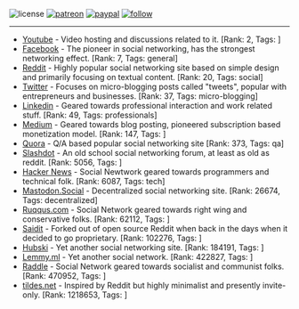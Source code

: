 ![license](https://img.shields.io/github/license/prahladyeri/siterank-stats.svg)
[![patreon](https://img.shields.io/badge/Patreon-brown.svg?logo=patreon)](https://www.patreon.com/prahladyeri)
[![paypal](https://img.shields.io/badge/PayPal-blue.svg?logo=paypal)](https://www.paypal.com/cgi-bin/webscr?cmd=_s-xclick&hosted_button_id=JM8FUXNFUK6EU)
[![follow](https://img.shields.io/twitter/follow/prahladyeri.svg?style=social)](https://twitter.com/prahladyeri)

---
- [Youtube](https://www.youtube.com/) - Video hosting and discussions related to it. [Rank: 2, Tags: ]
- [Facebook](https://www.facebook.com/) - The pioneer in social networking, has the strongest networking effect. [Rank: 7, Tags: general]
- [Reddit](https://www.reddit.com) - Highly popular social networking site based on simple design and primarily focusing on textual content. [Rank: 20, Tags: social]
- [Twitter](https://twitter.com/) - Focuses on micro-blogging posts called "tweets", popular with entrepreneurs and businesses. [Rank: 37, Tags: micro-blogging]
- [Linkedin](https://www.linkedin.com/) - Geared towards professional interaction and work related stuff. [Rank: 49, Tags: professionals]
- [Medium](https://medium.com/) - Geared towards blog posting, pioneered subscription based monetization model. [Rank: 147, Tags: ]
- [Quora](https://www.quora.com/) - Q/A based popular social networking site [Rank: 373, Tags: qa]
- [Slashdot](https://slashdot.org/) - An old school social networking forum, at least as old as reddit. [Rank: 5056, Tags: ]
- [Hacker News](https://news.ycombinator.com) - Social Newtwork geared towards programmers and technical folk. [Rank: 6087, Tags: tech]
- [Mastodon.Social](https://mastodon.social/) - Decentralized social networking site. [Rank: 26674, Tags: decentralized]
- [Ruqqus.com](https://ruqqus.com/) - Social Network geared towards right wing and conservative folks. [Rank: 62112, Tags: ]
- [Saidit](https://saidit.net/) - Forked out of open source Reddit when back in the days when it decided to go proprietary. [Rank: 102276, Tags: ]
- [Hubski](https://hubski.com/) - Yet another social networking site. [Rank: 184191, Tags: ]
- [Lemmy.ml](https://lemmy.ml/) - Yet another social network. [Rank: 422827, Tags: ]
- [Raddle](https://raddle.me/) - Social Network geared towards socialist and communist folks. [Rank: 470952, Tags: ]
- [tildes.net](https://tildes.net/) - Inspired by Reddit but highly minimalist and presently invite-only. [Rank: 1218653, Tags: ]

